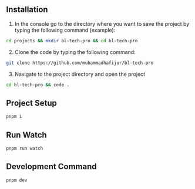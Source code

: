 



## Installation

1. In the console go to the directory where you want to save the project by typing the following command (example):

```bash
cd projects && mkdir bl-tech-pro && cd bl-tech-pro
```

2. Clone the code by typing the following command:

```bash
git clone https://github.com/muhammadhafijur/bl-tech-pro
```

3. Navigate to the project directory and open the project

```bash
cd bl-tech-pro && code .
```

## Project Setup

```sh
pnpm i
```

## Run Watch

```sh
pnpm run watch
```

## Development Command

```sh
pnpm dev
